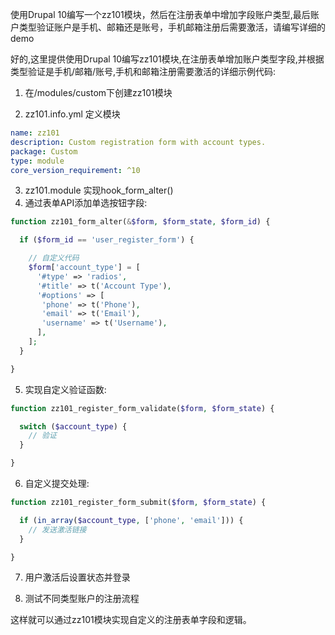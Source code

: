 使用Drupal 10编写一个zz101模块，然后在注册表单中增加字段账户类型,最后账户类型验证账户是手机、邮箱还是账号，手机邮箱注册后需要激活，请编写详细的demo

好的,这里提供使用Drupal 10编写zz101模块,在注册表单增加账户类型字段,并根据类型验证是手机/邮箱/账号,手机和邮箱注册需要激活的详细示例代码:

1. 在/modules/custom下创建zz101模块

2. zz101.info.yml 定义模块

```yaml
name: zz101
description: Custom registration form with account types.
package: Custom
type: module
core_version_requirement: ^10
```

3. zz101.module 实现hook_form_alter()
4. 通过表单API添加单选按钮字段:
```php
function zz101_form_alter(&$form, $form_state, $form_id) {

  if ($form_id == 'user_register_form') {

    // 自定义代码
    $form['account_type'] = [
      '#type' => 'radios',
      '#title' => t('Account Type'),
      '#options' => [
       'phone' => t('Phone'),
       'email' => t('Email'),
       'username' => t('Username'),
      ],
    ];
  }

}
```


5. 实现自定义验证函数:

```php
function zz101_register_form_validate($form, $form_state) {

  switch ($account_type) {
    // 验证
  }

}
```

6. 自定义提交处理:

```php
function zz101_register_form_submit($form, $form_state) {

  if (in_array($account_type, ['phone', 'email'])) {
    // 发送激活链接
  }

}
```

7. 用户激活后设置状态并登录

8. 测试不同类型账户的注册流程

这样就可以通过zz101模块实现自定义的注册表单字段和逻辑。
